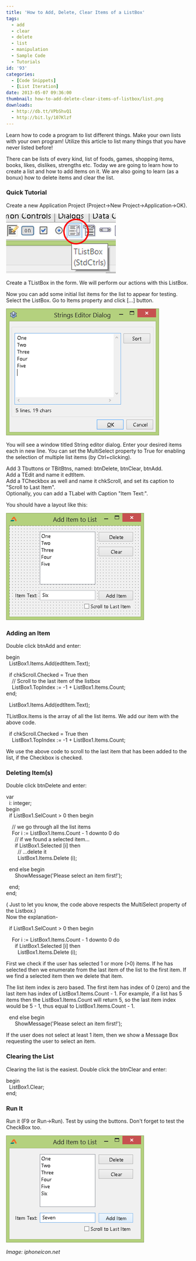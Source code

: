 ```yaml
---
title: 'How to Add, Delete, Clear Items of a ListBox'
tags:
  - add
  - clear
  - delete
  - list
  - manipulation
  - Sample Code
  - Tutorials
id: '93'
categories:
  - [Code Snippets]
  - [List Iteration]
date: 2013-05-07 09:36:00
thumbnail: how-to-add-delete-clear-items-of-listbox/list.png
downloads:
  - http://db.tt/VPbShvQ1
  - http://bit.ly/107Klzf
---
```


Learn how to code a program to list different things. Make your own lists with your own program! Utilize this article to list many things that you have never listed before!
<!-- more -->
  
  
  
There can be lists of every kind, list of foods, games, shopping items, books, likes, dislikes, strengths etc. Today we are going to learn how to create a list and how to add items on it. We are also going to learn (as a bonux) how to delete items and clear the list.  
  

### Quick Tutorial

Create a new Application Project (Project->New Project->Application->OK).  
  

![TListBox component icon in Toolbar of Lazarus](how-to-add-delete-clear-items-of-listbox/TListBox-toolbar-icon.jpg "TListBox component icon in Toolbar of Lazarus")

  
Create a TListBox in the form. We will perform our actions with this ListBox.  
  
Now you can add some initial list items for the list to appear for testing. Select the ListBox. Go to Items property and click \[...\] button.  
  

![](how-to-add-delete-clear-items-of-listbox/ListBox-items-editing-lazar.gif)

  
You will see a window titled String editor dialog. Enter your desired items each in new line. You can set the MultiSelect property to True for enabling the selection of multiple list items (by Ctrl+clicking).  
  
Add 3 Tbuttons or TBitBtns, named: btnDelete, btnClear, btnAdd.  
Add a TEdit and name it edtItem.  
Add a TCheckbox as well and name it chkScroll, and set its caption to "Scroll to Last Item".  
Optionally, you can add a TLabel with Caption "Item Text:".  
  
You should have a layout like this:  
  

![](how-to-add-delete-clear-items-of-listbox/List-add-delete-2.gif)

  
  

### Adding an Item

Double click btnAdd and enter:  
  
begin  
  ListBox1.Items.Add(edtItem.Text);  
  
  if chkScroll.Checked = True then  
    // Scroll to the last item of the listbox  
    ListBox1.TopIndex := -1 + ListBox1.Items.Count;  
end;  
  
  ListBox1.Items.Add(edtItem.Text);  
  
TListBox.Items is the array of all the list items. We add our item with the above code.  
  
  if chkScroll.Checked = True then  
    ListBox1.TopIndex := -1 + ListBox1.Items.Count;  
  
We use the above code to scroll to the last item that has been added to the list, if the Checkbox is checked.  
  

### Deleting Item(s)

Double click btnDelete and enter:  
  
var  
  i: integer;  
begin  
  if ListBox1.SelCount > 0 then begin  
  
    // we go through all the list items  
    For i := ListBox1.Items.Count - 1 downto 0 do  
      // if we found a selected item...  
      if ListBox1.Selected \[i\] then  
        // ...delete it  
        ListBox1.Items.Delete (i);  
  
  end else begin  
      ShowMessage('Please select an item first!');  
  
  end;  
end;  
  
( Just to let you know, the code above respects the MultiSelect property of the Listbox.)  
Now the explanation-  
  
  if ListBox1.SelCount > 0 then begin  
  
    For i := ListBox1.Items.Count - 1 downto 0 do  
      if ListBox1.Selected \[i\] then  
        ListBox1.Items.Delete (i);  
  
First we check if the user has selected 1 or more (>0) items. If he has selected then we enumerate from the last item of the list to the first item. If we find a selected item then we delete that item.  
  
The list item index is zero based. The first item has index of 0 (zero) and the last item has index of ListBox1.Items.Count - 1. For example, if a list has 5 items then the ListBox1.Items.Count will return 5, so the last item index would be 5 - 1, thus equal to ListBox1.Items.Count - 1.  
  
  end else begin  
      ShowMessage('Please select an item first!');  
  
If the user does not select at least 1 item, then we show a Message Box requesting the user to select an item.  

### Clearing the List

Clearing the list is the easiest. Double click the btnClear and enter:  
  
begin  
  ListBox1.Clear;  
end;  
  

### Run It

Run it (F9 or Run->Run). Test by using the buttons. Don't forget to test the CheckBox too.  
  

![](how-to-add-delete-clear-items-of-listbox/List-add-delete-1.gif)

_Image: iphoneicon.net_
